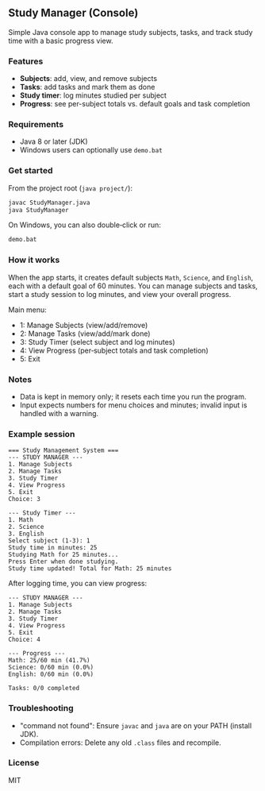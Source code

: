 ## Study Manager (Console)

Simple Java console app to manage study subjects, tasks, and track study time with a basic progress view.

### Features
- **Subjects**: add, view, and remove subjects
- **Tasks**: add tasks and mark them as done
- **Study timer**: log minutes studied per subject
- **Progress**: see per-subject totals vs. default goals and task completion

### Requirements
- Java 8 or later (JDK)
- Windows users can optionally use `demo.bat`

### Get started
From the project root (`java project/`):

```bash
javac StudyManager.java
java StudyManager
```

On Windows, you can also double‑click or run:

```bat
demo.bat
```

### How it works
When the app starts, it creates default subjects `Math`, `Science`, and `English`, each with a default goal of 60 minutes. You can manage subjects and tasks, start a study session to log minutes, and view your overall progress.

Main menu:
- 1: Manage Subjects (view/add/remove)
- 2: Manage Tasks (view/add/mark done)
- 3: Study Timer (select subject and log minutes)
- 4: View Progress (per‑subject totals and task completion)
- 5: Exit

### Notes
- Data is kept in memory only; it resets each time you run the program.
- Input expects numbers for menu choices and minutes; invalid input is handled with a warning.

### Example session
```text
=== Study Management System ===
--- STUDY MANAGER ---
1. Manage Subjects
2. Manage Tasks
3. Study Timer
4. View Progress
5. Exit
Choice: 3

--- Study Timer ---
1. Math
2. Science
3. English
Select subject (1-3): 1
Study time in minutes: 25
Studying Math for 25 minutes...
Press Enter when done studying.
Study time updated! Total for Math: 25 minutes
```

After logging time, you can view progress:

```text
--- STUDY MANAGER ---
1. Manage Subjects
2. Manage Tasks
3. Study Timer
4. View Progress
5. Exit
Choice: 4

--- Progress ---
Math: 25/60 min (41.7%)
Science: 0/60 min (0.0%)
English: 0/60 min (0.0%)

Tasks: 0/0 completed
```

### Troubleshooting
- "command not found": Ensure `javac` and `java` are on your PATH (install JDK).
- Compilation errors: Delete any old `.class` files and recompile.

### License
MIT